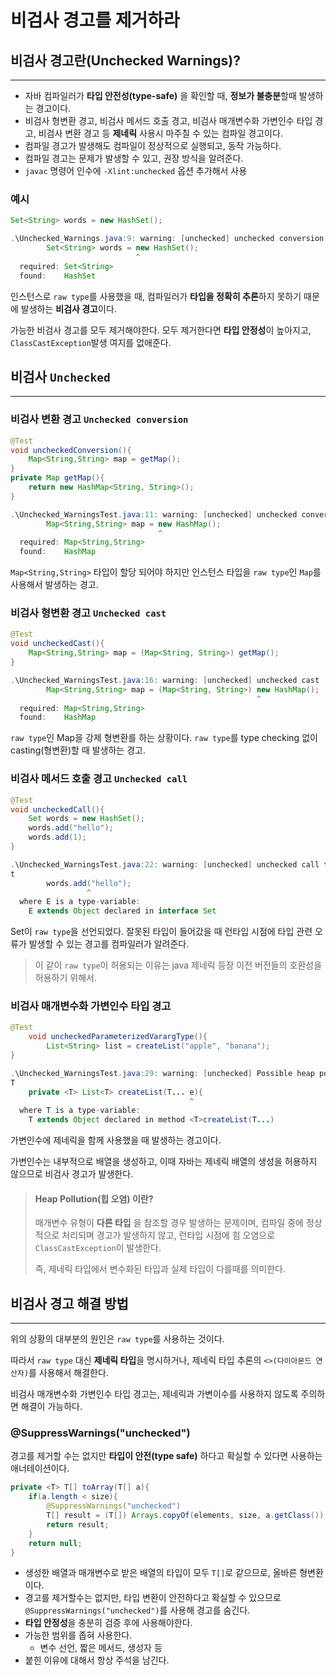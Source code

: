 # 비검사 경고를 제거하라

## 비검사 경고란(Unchecked Warnings)?

---
* 자바 컴파일러가 **타입 안전성(type-safe)** 을 확인할 때, **정보가 불충분**할때 발생하는 경고이다.
* 비검사 형변환 경고, 비검사 메서드 호출 경고, 비검사 매개변수화 가변인수 타입 경고, 비검사 변환 경고 등 **제네릭** 사용시 마주칠 수 있는 컴파일 경고이다.
* 컴파일 경고가 발생해도 컴파일이 정상적으로 실행되고, 동작 가능하다.
* 컴파일 경고는 문제가 발생할 수 있고, 권장 방식을 알려준다.
* `javac` 명령어 인수에 `-Xlint:unchecked` 옵션 추가해서 사용

### 예시
```java
Set<String> words = new HashSet();
```
```java
.\Unchecked_Warnings.java:9: warning: [unchecked] unchecked conversion
        Set<String> words = new HashSet();
                            ^
  required: Set<String>
  found:    HashSet
```
인스턴스로 `raw type`를 사용했을 때, 컴파일러가 **타입을 정확히 추론**하지 못하기 때문에 발생하는 **비검사 경고**이다.

가능한 비검사 경고를 모두 제거해야한다. 모두 제거한다면 **타입 안정성**이 높아지고, `ClassCastException`발생 여지를 없애준다. 

## 비검사 `Unchecked`

---
### 비검사 변환 경고 `Unchecked conversion`
```java
@Test
void uncheckedConversion(){
    Map<String,String> map = getMap();
}
private Map getMap(){
    return new HashMap<String, String>();
}
```
```java
.\Unchecked_WarningsTest.java:11: warning: [unchecked] unchecked conversion
        Map<String,String> map = new HashMap();
                                 ^
  required: Map<String,String>
  found:    HashMap
```
`Map<String,String>` 타입이 할당 되어야 하지만 인스턴스 타입을 `raw type`인 `Map`를 사용해서 발생하는 경고.

### 비검사 형변환 경고 `Unchecked cast`
```java
@Test
void uncheckedCast(){
    Map<String,String> map = (Map<String, String>) getMap();
}
```
```java
.\Unchecked_WarningsTest.java:16: warning: [unchecked] unchecked cast
        Map<String,String> map = (Map<String, String>) new HashMap();
                                                       ^
  required: Map<String,String>
  found:    HashMap
```
`raw type`인 Map을 강제 형변환를 하는 상황이다.
`raw type`를 type checking 없이 casting(형변환)할 때 발생하는 경고.

### 비검사 메서드 호출 경고 `Unchecked call`
```java
@Test
void uncheckedCall(){
    Set words = new HashSet();
    words.add("hello");
    words.add(1);
}
```
```java
.\Unchecked_WarningsTest.java:22: warning: [unchecked] unchecked call to add(E) as a member of the raw type Se
t
        words.add("hello");
                 ^
  where E is a type-variable:
    E extends Object declared in interface Set
```
Set이 `raw type`을 선언되었다.
잘못된 타입이 들어갔을 때 런타입 시점에 타입 관련 오류가 발생할 수 있는 경고를 컴파일러가 알려준다.
> 이 같이 `raw type`이 허용되는 이유는 java 제네릭 등장 이전 버전들의 호환성을 허용하기 위해서.

### 비검사 매개변수화 가변인수 타입 경고
```java
@Test
    void uncheckedParameterizedVarargType(){
        List<String> list = createList("apple", "banana");
}
```
```java
.\Unchecked_WarningsTest.java:29: warning: [unchecked] Possible heap pollution from parameterized vararg type 
T
    private <T> List<T> createList(T... e){
                                        ^
  where T is a type-variable:
    T extends Object declared in method <T>createList(T...)
```
가변인수에 제네릭을 함께 사용했을 때 발생하는 경고이다.

가변인수는 내부적으로 배열을 생성하고, 이때 자바는 제네릭 배열의 생성을 허용하지 않으므로 비검사 경고가 발생한다.

> ####  Heap Pollution(힙 오염) 이란?
>  매개변수 유형이 **다른 타입** 을 참조할 경우 발생하는 문제이며, 컴파일 중에 정상적으로 처리되며 경고가 발생하지 않고, 런타입 시점에 힘 오염으로 `ClassCastException`이 발생한다. 
> 
> 즉, 제네릭 타입에서 변수화된 타입과 실제 타입이 다를때를 의미한다.
>

## 비검사 경고 해결 방법

---
위의 상황의 대부분의 원인은 `raw type`를 사용하는 것이다. 

따라서 `raw type` 대신 **제네릭 타입**을 명시하거나, 제네릭 타입 추론의 `<>(다이아몬드 연산자)`를 사용해서 해결한다.

비검사 매개변수화 가변인수 타입 경고는, 제네릭과 가변이수를 사용하지 않도록 주의하면 해결이 가능하다.

### @SuppressWarnings("unchecked")
경고를 제거할 수는 없지만 **타입이 안전(type safe)** 하다고 확실할 수 있다면 사용하는 애너테이션이다.
```java
private <T> T[] toArray(T[] a){
    if(a.length < size){
        @SuppressWarnings("unchecked")
        T[] result = (T[]) Arrays.copyOf(elements, size, a.getClass());
        return result;
    }
    return null;
}
```
* 생성한 배열과 매개변수로 받은 배열의 타입이 모두 `T[]`로 같으므로, 올바른 형변환이다.
* 경고를 제거할수는 없지만, 타입 변환이 안전하다고 확실할 수 있으므로 `@SuppressWarnings("unchecked")`를 사용해 경고를 숨긴다.
* **타입 안정성**을 충분히 검증 후에 사용해야한다.
* 가능한 범위를 좁혀 사용한다. 
  * 변수 선언, 짧은 메서드, 생성자 등
* 붙힌 이유에 대해서 항상 주석을 남긴다.

